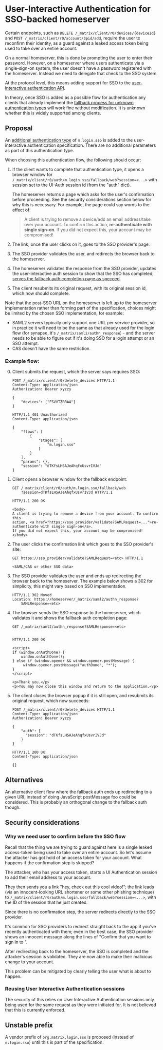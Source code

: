 # User-Interactive Authentication for SSO-backed homeserver

Certain endpoints, such as `DELETE /_matrix/client/r0/devices/{deviceId}` and
`POST /_matrix/client/r0/account/3pid/add`, require the user to reconfirm their
identity, as a guard against a leaked access token being used to take over an
entire account.

On a normal homeserver, this is done by prompting the user to enter their
password. However, on a homeserver where users authenticate via a single-sign-on
system, the user doesn't have a password registered with the homeserver. Instead
we need to delegate that check to the SSO system.

At the protocol level, this means adding support for SSO to the
[user-interactive authentication API](https://matrix.org/docs/spec/client_server/r0.6.0#user-interactive-authentication-api).

In theory, once SSO is added as a possible flow for authentication any clients
that already implement the [fallback process for unknown authentication types](https://matrix.org/docs/spec/client_server/r0.6.0#fallback)
will work fine without modification. It is unknown whether this is widely
supported among clients.

## Proposal

An [additional authentication type](https://matrix.org/docs/spec/client_server/r0.6.0#authentication-types)
of `m.login.sso` is added to the user-interactive authentication specification.
There are no additional parameters as part of this authentication type.

When choosing this authentication flow, the following should occur:

1.  If the client wants to complete that authentication type, it opens a browser
    window for `/_matrix/client/r0/auth/m.login.sso/fallback/web?session=<...>`
    with session set to the UI-Auth session id (from the "auth" dict).

    The homeserver returns a page which asks for the user's confirmation before
    proceeding. See the security considerations section below for why this is
    necessary. For example, the page could say words to the effect of:

    > A client is trying to remove a device/add an email address/take over your
    > account. To confirm this action, **re-authenticate with single sign-on**.
    > If you did not expect this, your account may be compromised!
2.  The link, once the user clicks on it, goes to the SSO provider's page.
3.  The SSO provider validates the user, and redirects the browser back to the
    homeserver.
4.  The homeserver validates the response from the SSO provider, updates the
    user-interactive auth session to show that the SSO has completed,
    [serves the fallback auth completion page as specced](https://matrix.org/docs/spec/client_server/r0.6.0#fallback).
5.  The client resubmits its original request, with its original session id,
    which now should complete.

Note that the post-SSO URL on the homeserver is left up to the homeserver
implementation rather than forming part of the specification, choices might be
limited by the chosen SSO implementation, for example:

*   SAML2 servers typically only support one URL per service provider, so in
    practice it will need to be the same as that already used for the login flow
    (for synapse, it's `/_matrix/saml2/authn_response`) - and the server needs to
    be able to figure out if it's doing SSO for a login attempt or an SSO
    attempt.
*   CAS doesn't have the same restriction.

### Example flow:

0.  Client submits the request, which the server says requires SSO:

    ```
    POST /_matrix/client/r0/delete_devices HTTP/1.1
    Content-Type: application/json
    Authorization: Bearer xyzzy

    {
        "devices": ["FSVVTZRRAA"]
    }

    HTTP/1.1 401 Unauthorized
    Content-Type: application/json

    {
        "flows": [
            {
                "stages": [
                    "m.login.sso"
                ]
            }
        ],
        "params": {},
        "session": "dTKfsLHSAJeAhqfxUsvrIVJd"
    }
    ```

1.  Client opens a browser window for the fallback endpoint:

    ```
    GET /_matrix/client/r0/auth/m.login.sso/fallback/web
        ?session=dTKfsLHSAJeAhqfxUsvrIVJd HTTP/1.1

    HTTP/1.1 200 OK

    <body>
    A client is trying to remove a device from your account. To confirm this
    action, <a href="https://sso_provider/validate?SAMLRequest=...">re-authenticate with single sign-on</a>.
    If you did not expect this, your account may be compromised!
    </body>
    ```

2.  The user clicks the confirmation link which goes to the SSO provider's site:

    ```
    GET https://sso_provider/validate?SAMLRequest=<etc> HTTP/1.1

    <SAML/CAS or other SSO data>
    ```

3.  The SSO provider validates the user and ends up redirecting the browser back
    to the homeserver. The example below shows a 302 for simplicity, this might
    vary based on SSO implementation.

    ```
    HTTP/1.1 302 Moved
    Location: https://homeserver/_matrix/saml2/authn_response?
        SAMLResponse=<etc>
    ```

4.  The browser sends the SSO response to the homeserver, which validates it and
    shows the fallback auth completion page:

    ```
    GET /_matrix/saml2/authn_response?SAMLResponse=<etc>


    HTTP/1.1 200 OK

    <script>
    if (window.onAuthDone) {
        window.onAuthDone();
    } else if (window.opener && window.opener.postMessage) {
         window.opener.postMessage("authDone", "*");
    }
    </script>

    <p>Thank you.</p>
    <p>You may now close this window and return to the application.</p>
    ```

5.  The client closes the browser popup if it is still open, and resubmits its
    original request, which now succeeds:

    ```
    POST /_matrix/client/r0/delete_devices HTTP/1.1
    Content-Type: application/json
    Authorization: Bearer xyzzy

    {
        "auth": {
          "session": "dTKfsLHSAJeAhqfxUsvrIVJd"
        }
    }

    HTTP/1.1 200 OK
    Content-Type: application/json

    {}
    ```

## Alternatives

An alternative client flow where the fallback auth ends up redirecting to a
given URI, instead of doing JavaScript postMessage foo could be considered.
This is probably an orthogonal change to the fallback auth though.

## Security considerations

### Why we need user to confirm before the SSO flow

Recall that the thing we are trying to guard against here is a single leaked
access-token being used to take over an entire account. So let's assume the
attacker has got hold of an access token for your account. What happens if the
confirmation step is skipped?

The attacker, who has your access token, starts a UI Authentication session to
add their email address to your account.

They then sends you a link "hey, check out this cool video!"; the link leads (via
an innocent-looking URL shortener or some other phishing technique) to
`/_matrix/client/r0/auth/m.login.sso/fallback/web?session=<...>`, with the ID of
the session that he just created.

Since there is no confirmation step, the server redirects directly to the SSO
provider.

It's common for SSO providers to redirect straight back to the app if you've
recently authenticated with them; even in the best case, the SSO provider shows
an innocent message along the lines of "Confirm that you want to sign in to
<your Matrix homeserver>".

After redirecting back to the homeserver, the SSO is completed and the
attacker's session is validated. They are now able to make their malicious
change to your account.

This problem can be mitigated by clearly telling the user what is about to happen.

### Reusing User Interactive Authentication sessions

The security of this relies on User Interactive Authentication sessions only
being used for the same request as they were initiated for. It is not believed
that this is currently enforced.

## Unstable prefix

A vendor prefix of `org.matrix.login.sso` is proposed (instead of `m.login.sso`)
until this is part of the specification.
